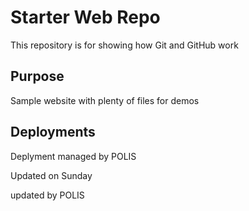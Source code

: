 # Starter Web Repo

This repository is for showing how Git and GitHub work

## Purpose

Sample website with plenty of files for demos

## Deployments

Deplyment managed by POLIS


Updated on Sunday

updated by POLIS